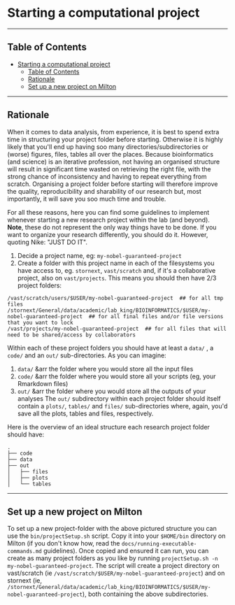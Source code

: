 # Starting a computational project
----------------------------------------------------------------

## Table of Contents
- [Starting a computational project](#starting-a-computational-project)
  - [Table of Contents](#table-of-contents)
  - [Rationale](#rationale)
  - [Set up a new project on Milton](#set-up-a-new-project-on-milton)

----------------------------------------------------------------

## Rationale

When it comes to data analysis, from experience, it is best to spend extra time in structuring your project folder before starting. Otherwise it is highly likely that you'll end up having soo many directories/subdirectories or (worse) figures, files, tables all over the places. Because bioinformatics (and science) is an iterative profession, not having an organised structure will result in significant time wasted on retrieving the right file, with the strong chance of inconsistency and having to repeat everything from scratch. Organising a project folder before starting will therefore improve the quality, reproducibility and sharability of our research but, most importantly, it will save you soo much time and trouble.

For all these reasons, here you can find some guidelines to implement whenever starting a new research project within the lab (and beyond). <br/>
**Note**, these do not represent the only way things have to be done. If you want to organize your research differently, you should do it. However, quoting Nike: "JUST DO IT".

1. Decide a project name, eg: `my-nobel-guaranteed-project`
2. Create a folder with this project name in each of the filesystems you have access to, eg. `stornext`, `vast/scratch` and, if it's a collaborative project, also on `vast/projects`. This means you should then have 2/3 project folders:

```
/vast/scratch/users/$USER/my-nobel-guaranteed-project  ## for all tmp files
/stornext/General/data/academic/lab_king/BIOINFORMATICS/$USER/my-nobel-guaranteed-project  ## for all final files and/or file versions that you want to lock
/vast/projects/my-nobel-guaranteed-project  ## for all files that will need to be shared/access by collaborators
```

Within each of these project folders you should have at least a `data/` , a `code/` and an `out/` sub-directories. As you can imagine:
1. `data/` &arr the folder where you would store all the input files
2. `code/` &arr the folder where you would store all your scripts (eg, your Rmarkdown files)
3. `out/` &arr the folder where you would store all the outputs of your analyses
The `out/` subdirectory within each project folder should itself contain a `plots/`, `tables/` and `files/` sub-directories where, again, you'd save all the plots, tables and files, respectively. 

Here is the overview of an ideal structure each research project folder should have:

```
.
├── code
├── data
├── out
│   ├── files
│   ├── plots
│   └── tables

```
----------------------------------------------------------------

## Set up a new project on Milton

To set up a new project-folder with the above pictured structure you can use the `bin/projectSetup.sh` script. Copy it into your `$HOME/bin` directory on Milton (if you don't know how, read the `docs/running-executable-commands.md` guidelines). Once copied and ensured it can run, you can create as many project folders as you like by running `projectSetup.sh -n my-nobel-guaranteed-project`.  The script will create a project directory on vast/scratch (ie `/vast/scratch/$USER/my-nobel-guaranteed-project`) and on stornext (ie, `/stornext/General/data/academic/lab_king/BIOINFORMATICS/$USER/my-nobel-guaranteed-project`), both containing the above subdirectories. 

